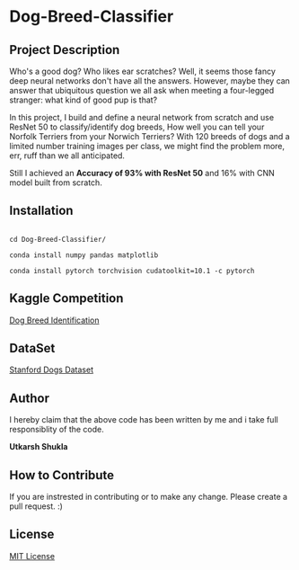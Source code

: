# Dog-Breed-Classifier
## Project Description 
Who's a good dog? Who likes ear scratches? Well, it seems those fancy deep neural networks don't have all the answers. However, maybe they can answer that ubiquitous question we all ask when meeting a four-legged stranger: what kind of good pup is that?

In this project, I build and define a neural network from scratch and use ResNet 50 to classify/identify dog breeds, How well you can tell your Norfolk Terriers from your Norwich Terriers? With 120 breeds of dogs and a limited number training images per class, we might find the problem more, err, ruff than we all anticipated.

Still I achieved an **Accuracy of 93% with ResNet 50** and 16% with CNN model built from scratch.

## Installation 

```git clone https://github.com/Utkarsh-Shukla12/Dog-Breed-Classifier/

cd Dog-Breed-Classifier/

conda install numpy pandas matplotlib

conda install pytorch torchvision cudatoolkit=10.1 -c pytorch

```

## Kaggle Competition

[Dog Breed Identification](https://www.kaggle.com/c/dog-breed-identification)

## DataSet

[Stanford Dogs Dataset](http://vision.stanford.edu/aditya86/ImageNetDogs/)

## Author
I hereby claim that the above code has been written by me and i take full responsiblity of the code.

**Utkarsh Shukla**

## How to Contribute

If you are instrested in contributing or to make any change. Please create a pull request. :)

## License
[MIT License](https://en.wikipedia.org/wiki/MIT_License)
